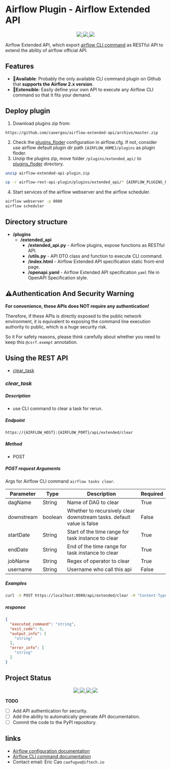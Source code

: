 # Airflow Plugin - Airflow Extended API

<p align="center">
   <a href="https://github.com/caoergou/airflow-extended-api-plugin/">
      <img src="https://img.shields.io/github/license/caoergou/airflow-extended-api-plugin?logo=apache"/>
    </a>
    <a href="https://github.com/caoergou/airflow-extended-api-plugin/">
      <img src="https://img.shields.io/badge/Airflow Version-2.X-00c7d4?logo=Apache Airflow"/>
    </a>
    <a href="https://github.com/caoergou/airflow-extended-api-plugin/blob/main/README_CN.md">
      <img src="https://img.shields.io/badge/Chinese-中文文档-informational?logo=Markdown"/>
    </a>
</p>

Airflow Extended API, which export [airflow CLI command](https://airflow.apache.org/docs/apache-airflow/2.0.2/cli-and-env-variables-ref.html) as RESTful API to extend the ability of airflow official API.

## Features

- 👏**Available**: Probably the only available CLI command plugin on Github that **supports the Airflow 2.x version**.
- 🎉**Extensible**: Easily define your own API to execute any Airflow CLI command so that it fits your demand.

## Deploy plugin

1. Download plugins zip from:

```url
https://github.com/caoergou/airflow-extended-api/archive/master.zip
```

2. Check the [plugins_floder](http://airflow.apache.org/docs/2.0.2/configurations-ref.html#plugins-folder)
   configuration in airflow.cfg.
   If not, consider use airflow default plugin dir path `{AIRFLOW_HOME}/plugins` as plugin floder.
3. Unzip the plugins zip, move folder `/plugins/extended_api/`
   to [plugins_floder](http://airflow.apache.org/docs/2.0.2/configurations-ref.html#plugins-folder) directory.

```bash
unzip airflow-extended-api-plugin.zip

cp -r airflow-rest-api-plugin/plugins/extended_api/* {AIRFLOW_PLUGINS_FOLDER}
```

4. Start services of the airflow webserver and the airflow scheduler.

```bash
airflow webserver -p 8080
airflow scheduler
```

## Directory structure

- **/plugins**
  - **/extended_api**
    - **/extended_api.py** - Airflow plugins, expose functions as RESTful API.
    - **/utils.py** - API DTO class and function to execute CLI command.
    - **/index.html** - Airflow Extended API specification static front-end page.
    - **/openapi.yaml** - Airflow Extended API specification `yaml` file in OpenAPI Specification style.

## ⚠️Authentication And Security Warning

**For convenience, these APIs does NOT require any authentication!**

Therefore, if these APIs is directly exposed to the public network environment, it is equivalent to exposing the command
line execution authority to public, which is a huge security risk.

So it For safety reasons, please think carefully about whether you need to keep this `@csrf.exempt` annotation.

## Using the REST API

- [clear_task](#clear_task)

### ***<span id="clear_task">clear_task</span>***

##### Description

- use CLI command to clear a task for rerun.

##### Endpoint

```text
https://{AIRFLOW_HOST}:{AIRFLOW_PORT}/api/extended/clear
```

##### Method

- POST

##### POST request Arguments

Args for Airflow CLI command `airflow tasks clear`.

| Parameter  | Type               | Description                                                           | Required |
| ---------- | ------------------ | --------------------------------------------------------------------- | -------- |
| dagName    | String             | Name of DAG to clear                                                  | True     |
| downstream | boolean            | Whether to recursively clear downstream tasks. default value is false | False    |
| startDate  | <date-time> String | Start of the time range for task instance to clear                    | True     |
| endDate    | <date-time> String | End of the time range for task instance to clear                      | True     |
| jobName    | String             | Regex of operator to clear                                            | True     |
| username   | String             | Username who call this api                                            | False    |

##### Examples

```bash
curl -X POST https://localhost:8080/api/extended/clear -H "Content-Type: application/json" -d '{"dagName": "string","downstream": true,"endDate": "2019-08-24T14:15:22Z","jobName": "string","startDate": "2019-08-24T14:15:22Z","username": "Knowhere API"}'
```

##### response

```json
{
  "executed_command": "string",
  "exit_code": 0,
  "output_info": [
    "string"
  ],
  "error_info": [
    "string"
  ]
}
```

## Project Status

<p align="center">
   <a href="https://github.com/caoergou/airflow-extended-api-plugin/">
      <img src="https://img.shields.io/github/stars/caoergou/airflow-extended-api-plugin"/>
    </a>
   <a href="https://github.com/caoergou/airflow-extended-api-plugin/">
      <img src="https://img.shields.io/github/forks/caoergou/airflow-extended-api-plugin"/>
    </a>
   <a href="https://github.com/caoergou/airflow-extended-api-plugin/">
      <img src="https://img.shields.io/github/watchers/caoergou/airflow-extended-api-plugin"/>
    </a>
    <a href="https://github.com/caoergou/airflow-extended-api-plugin/">
      <img src="https://img.shields.io/github/languages/code-size/caoergou/airflow-extended-api-plugin"/>
    </a>
</p>

**TODO**

- [ ] Add API authentication for security.
- [ ] Add the ability to automatically generate API documentation.
- [ ] Commit the code to the PyPI repository.

## links

- [Airflow configuration documentation](https://airflow.apache.org/docs/stable/configurations-ref.html)
- [Airflow CLI command documentation](https://airflow.apache.org/docs/apache-airflow/stable/cli-and-env-variables-ref.html)
- Contact email: Eric Cao `caofuguo@iftech.io`
